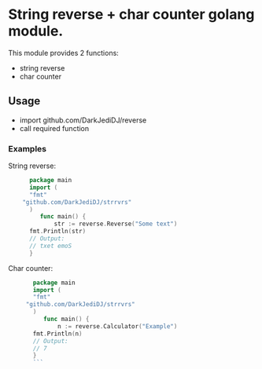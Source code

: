 # String reverse + char counter golang module.
This module provides 2 functions:
    
* string reverse
* char counter
    
## Usage
    
* import github.com/DarkJediDJ/reverse
* call required function
   
### Examples

String reverse:
 ```go 
       package main
       import ( 
       "fmt"
     "github.com/DarkJediDJ/strrvrs"
       )
          func main() {  
              str := reverse.Reverse("Some text")
       fmt.Println(str)
       // Output:
       // txet emoS
       }
```
Char counter:
```go
       package main
       import ( 
       "fmt"
     "github.com/DarkJediDJ/strrvrs"
       )
          func main() {  
              n := reverse.Calculator("Example")
       fmt.Println(n)
       // Output:
       // 7
       }
       ```
